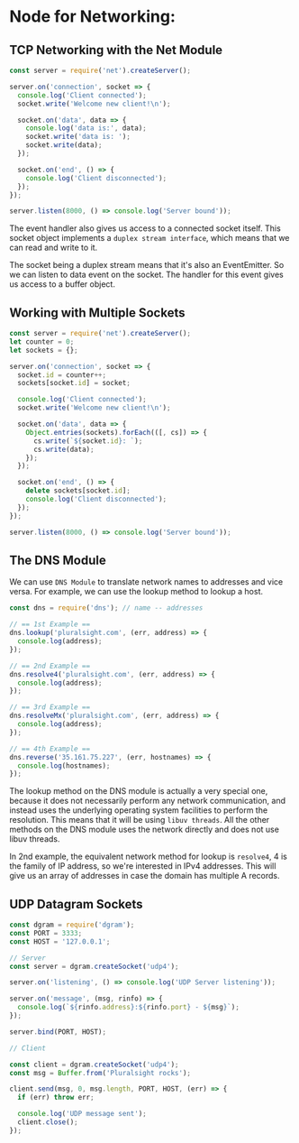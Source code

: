# Node for Networking:

## TCP Networking with the Net Module
```javascript
const server = require('net').createServer();

server.on('connection', socket => {
  console.log('Client connected');
  socket.write('Welcome new client!\n');

  socket.on('data', data => {
    console.log('data is:', data);
    socket.write('data is: ');
    socket.write(data);
  });

  socket.on('end', () => {
    console.log('Client disconnected');
  });
});

server.listen(8000, () => console.log('Server bound'));
```

The event handler also gives us access to a connected socket itself. This socket object implements a `duplex stream interface`, which means that we can read and write to it.

The socket being a duplex stream means that it's also an EventEmitter. So we can listen to data event on the socket. The handler for this event gives us access to a buffer object.

## Working with Multiple Sockets
```javascript
const server = require('net').createServer();
let counter = 0;
let sockets = {};

server.on('connection', socket => {
  socket.id = counter++;
  sockets[socket.id] = socket;

  console.log('Client connected');
  socket.write('Welcome new client!\n');

  socket.on('data', data => {
    Object.entries(sockets).forEach(([, cs]) => {
      cs.write(`${socket.id}: `);
      cs.write(data);
    });
  });

  socket.on('end', () => {
    delete sockets[socket.id];
    console.log('Client disconnected');
  });
});

server.listen(8000, () => console.log('Server bound'));
```

## The DNS Module

We can use `DNS Module` to translate network names to addresses and vice versa. For example, we can use the lookup method to lookup a host.
```javascript
const dns = require('dns'); // name -- addresses

// == 1st Example ==
dns.lookup('pluralsight.com', (err, address) => {
  console.log(address);
});

// == 2nd Example ==
dns.resolve4('pluralsight.com', (err, address) => {
  console.log(address);
});

// == 3rd Example ==
dns.resolveMx('pluralsight.com', (err, address) => {
  console.log(address);
});

// == 4th Example ==
dns.reverse('35.161.75.227', (err, hostnames) => {
  console.log(hostnames);
});
```

The lookup method on the DNS module is actually a very special one, because it does not necessarily perform any network communication, and instead uses the underlying operating system facilities to perform the resolution.
This means that it will be using `libuv threads`. All the other methods on the DNS module uses the network directly and does not use libuv threads.

In 2nd example, the equivalent network method for lookup is `resolve4`, 4 is the family of IP address, so we're interested in IPv4 addresses. This will give us an array of addresses in case the domain has multiple A records.

## UDP Datagram Sockets
```javascript
const dgram = require('dgram');
const PORT = 3333;
const HOST = '127.0.0.1';

// Server
const server = dgram.createSocket('udp4');

server.on('listening', () => console.log('UDP Server listening'));

server.on('message', (msg, rinfo) => {
  console.log(`${rinfo.address}:${rinfo.port} - ${msg}`);
});

server.bind(PORT, HOST);

// Client

const client = dgram.createSocket('udp4');
const msg = Buffer.from('Pluralsight rocks');

client.send(msg, 0, msg.length, PORT, HOST, (err) => {
  if (err) throw err;

  console.log('UDP message sent');
  client.close();
});
```
